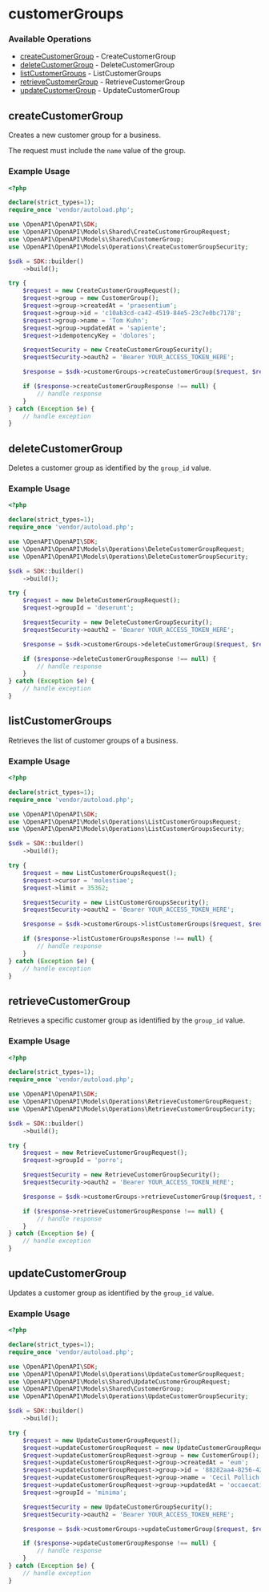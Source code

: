 # customerGroups

### Available Operations

* [createCustomerGroup](#createcustomergroup) - CreateCustomerGroup
* [deleteCustomerGroup](#deletecustomergroup) - DeleteCustomerGroup
* [listCustomerGroups](#listcustomergroups) - ListCustomerGroups
* [retrieveCustomerGroup](#retrievecustomergroup) - RetrieveCustomerGroup
* [updateCustomerGroup](#updatecustomergroup) - UpdateCustomerGroup

## createCustomerGroup

Creates a new customer group for a business.

The request must include the `name` value of the group.

### Example Usage

```php
<?php

declare(strict_types=1);
require_once 'vendor/autoload.php';

use \OpenAPI\OpenAPI\SDK;
use \OpenAPI\OpenAPI\Models\Shared\CreateCustomerGroupRequest;
use \OpenAPI\OpenAPI\Models\Shared\CustomerGroup;
use \OpenAPI\OpenAPI\Models\Operations\CreateCustomerGroupSecurity;

$sdk = SDK::builder()
    ->build();

try {
    $request = new CreateCustomerGroupRequest();
    $request->group = new CustomerGroup();
    $request->group->createdAt = 'praesentium';
    $request->group->id = 'c10ab3cd-ca42-4519-84e5-23c7e0bc7178';
    $request->group->name = 'Tom Kuhn';
    $request->group->updatedAt = 'sapiente';
    $request->idempotencyKey = 'dolores';

    $requestSecurity = new CreateCustomerGroupSecurity();
    $requestSecurity->oauth2 = 'Bearer YOUR_ACCESS_TOKEN_HERE';

    $response = $sdk->customerGroups->createCustomerGroup($request, $requestSecurity);

    if ($response->createCustomerGroupResponse !== null) {
        // handle response
    }
} catch (Exception $e) {
    // handle exception
}
```

## deleteCustomerGroup

Deletes a customer group as identified by the `group_id` value.

### Example Usage

```php
<?php

declare(strict_types=1);
require_once 'vendor/autoload.php';

use \OpenAPI\OpenAPI\SDK;
use \OpenAPI\OpenAPI\Models\Operations\DeleteCustomerGroupRequest;
use \OpenAPI\OpenAPI\Models\Operations\DeleteCustomerGroupSecurity;

$sdk = SDK::builder()
    ->build();

try {
    $request = new DeleteCustomerGroupRequest();
    $request->groupId = 'deserunt';

    $requestSecurity = new DeleteCustomerGroupSecurity();
    $requestSecurity->oauth2 = 'Bearer YOUR_ACCESS_TOKEN_HERE';

    $response = $sdk->customerGroups->deleteCustomerGroup($request, $requestSecurity);

    if ($response->deleteCustomerGroupResponse !== null) {
        // handle response
    }
} catch (Exception $e) {
    // handle exception
}
```

## listCustomerGroups

Retrieves the list of customer groups of a business.

### Example Usage

```php
<?php

declare(strict_types=1);
require_once 'vendor/autoload.php';

use \OpenAPI\OpenAPI\SDK;
use \OpenAPI\OpenAPI\Models\Operations\ListCustomerGroupsRequest;
use \OpenAPI\OpenAPI\Models\Operations\ListCustomerGroupsSecurity;

$sdk = SDK::builder()
    ->build();

try {
    $request = new ListCustomerGroupsRequest();
    $request->cursor = 'molestiae';
    $request->limit = 35362;

    $requestSecurity = new ListCustomerGroupsSecurity();
    $requestSecurity->oauth2 = 'Bearer YOUR_ACCESS_TOKEN_HERE';

    $response = $sdk->customerGroups->listCustomerGroups($request, $requestSecurity);

    if ($response->listCustomerGroupsResponse !== null) {
        // handle response
    }
} catch (Exception $e) {
    // handle exception
}
```

## retrieveCustomerGroup

Retrieves a specific customer group as identified by the `group_id` value.

### Example Usage

```php
<?php

declare(strict_types=1);
require_once 'vendor/autoload.php';

use \OpenAPI\OpenAPI\SDK;
use \OpenAPI\OpenAPI\Models\Operations\RetrieveCustomerGroupRequest;
use \OpenAPI\OpenAPI\Models\Operations\RetrieveCustomerGroupSecurity;

$sdk = SDK::builder()
    ->build();

try {
    $request = new RetrieveCustomerGroupRequest();
    $request->groupId = 'porro';

    $requestSecurity = new RetrieveCustomerGroupSecurity();
    $requestSecurity->oauth2 = 'Bearer YOUR_ACCESS_TOKEN_HERE';

    $response = $sdk->customerGroups->retrieveCustomerGroup($request, $requestSecurity);

    if ($response->retrieveCustomerGroupResponse !== null) {
        // handle response
    }
} catch (Exception $e) {
    // handle exception
}
```

## updateCustomerGroup

Updates a customer group as identified by the `group_id` value.

### Example Usage

```php
<?php

declare(strict_types=1);
require_once 'vendor/autoload.php';

use \OpenAPI\OpenAPI\SDK;
use \OpenAPI\OpenAPI\Models\Operations\UpdateCustomerGroupRequest;
use \OpenAPI\OpenAPI\Models\Shared\UpdateCustomerGroupRequest;
use \OpenAPI\OpenAPI\Models\Shared\CustomerGroup;
use \OpenAPI\OpenAPI\Models\Operations\UpdateCustomerGroupSecurity;

$sdk = SDK::builder()
    ->build();

try {
    $request = new UpdateCustomerGroupRequest();
    $request->updateCustomerGroupRequest = new UpdateCustomerGroupRequest();
    $request->updateCustomerGroupRequest->group = new CustomerGroup();
    $request->updateCustomerGroupRequest->group->createdAt = 'eum';
    $request->updateCustomerGroupRequest->group->id = '88282aa4-8256-42f2-a2e9-817ee17cbe61';
    $request->updateCustomerGroupRequest->group->name = 'Cecil Pollich';
    $request->updateCustomerGroupRequest->group->updatedAt = 'occaecati';
    $request->groupId = 'minima';

    $requestSecurity = new UpdateCustomerGroupSecurity();
    $requestSecurity->oauth2 = 'Bearer YOUR_ACCESS_TOKEN_HERE';

    $response = $sdk->customerGroups->updateCustomerGroup($request, $requestSecurity);

    if ($response->updateCustomerGroupResponse !== null) {
        // handle response
    }
} catch (Exception $e) {
    // handle exception
}
```
